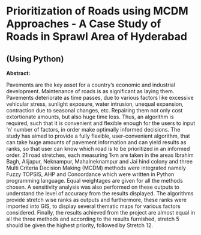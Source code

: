 # Prioritization of Roads using MCDM Approaches - A Case Study of Roads in Sprawl Area of Hyderabad
## (Using Python)

**Abstract:**

Pavements are the key asset for a country’s economic and industrial development. Maintenance of roads is as significant as laying them. Pavements deteriorate as time passes, due to various factors like excessive vehicular stress, sunlight exposure, water intrusion, unequal expansion, contraction due to seasonal changes, etc. Repairing them not only cost extortionate amounts, but also huge time loss. Thus, an algorithm is required, such that it is convenient and flexible enough for the users to input ‘n’ number of factors, in order make optimally informed decisions. The study has aimed to provide a fully flexible, user-convenient algorithm, that can take huge amounts of pavement information and can yield results as ranks, so that user can know which road is to be prioritized in an informed order. 21 road stretches, each measuring 1km are taken in the areas Ibrahim Bagh, Alijapur, Neknampur, Mahalneknampur and Jai hind colony and three Multi Criteria Decision Making (MCDM) methods were integrated namely Fuzzy TOPSIS, AHP and Concordance which were written in Python programming language. Equal weightages are given for all the methods chosen. A sensitivity analysis was also performed on these outputs to understand the level of accuracy from the results displayed. The algorithms provide stretch wise ranks as outputs and furthermore, these ranks were imported into GIS, to display several thematic maps for various factors considered. Finally, the results achieved from the project are almost equal in all the three methods and according to the results furnished, stretch 5 should be given the highest priority, followed by Stretch 12. 
